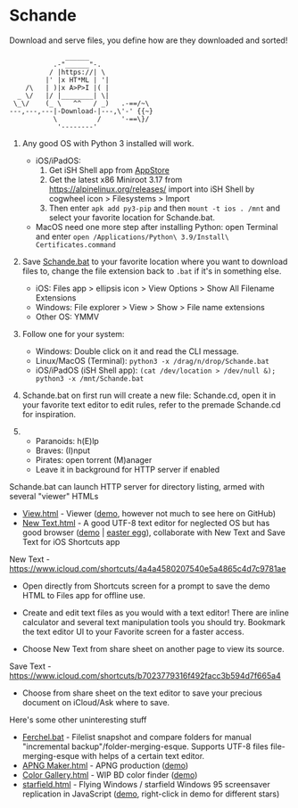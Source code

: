 # Schande

Download and serve files, you define how are they downloaded and sorted!

```
              ______
           .-"______"-.
          / |https://| \
         |' |x HT*ML | '|
    /\   | )|x A>P>I |( |
  _ \/   |/ |________| \|
 \_\/    (_ \   ^^   / _)   .-==/~\
---,---,---|-Download-|---,\'-' {{~}
           \          /     '-==\}/
            '--------'
```

1. Any good OS with Python 3 installed will work.
    - iOS/iPadOS:
       1. Get iSH Shell app from [AppStore](https://apps.apple.com/us/app/ish-shell/id1436902243)
       2. Get the latest x86 Miniroot 3.17 from https://alpinelinux.org/releases/ import into iSH Shell by cogwheel icon > Filesystems > Import 
       3. Then enter `apk add py3-pip` and then `mount -t ios . /mnt` and select your favorite location for Schande.bat.
    - MacOS need one more step after installing Python: open Terminal and enter `open /Applications/Python\ 3.9/Install\ Certificates.command`

2. Save <a href="https://github.com/Rukario/Schande/raw/main/Schande.bat">Schande.bat</a> to your favorite location where you want to download files to, change the file extension back to `.bat` if it's in something else.
    - iOS: Files app > ellipsis icon > View Options > Show All Filename Extensions
    - Windows: File explorer > View > Show > File name extensions
    - Other OS: YMMV

3. Follow one for your system:
    - Windows: Double click on it and read the CLI message.
    - Linux/MacOS (Terminal): `python3 -x /drag/n/drop/Schande.bat`
    - iOS/iPadOS (iSH Shell app): `(cat /dev/location > /dev/null &); python3 -x /mnt/Schande.bat`

4. Schande.bat on first run will create a new file: Schande.cd, open it in your favorite text editor to edit rules, refer to the premade Schande.cd for inspiration.

5.
    - Paranoids: h(E)lp
    - Braves: (I)nput
    - Pirates: open torrent (M)anager
    - Leave it in background for HTTP server if enabled

Schande.bat can launch HTTP server for directory listing, armed with several "viewer" HTMLs
  - <a href="https://github.com/Rukario/Schande/raw/main/View.html">View.html</a> - Viewer (<a href="https://rukario.github.io/Schande/View.html">demo</a>, however not much to see here on GitHub)
  - <a href="https://github.com/Rukario/Schande/raw/main/New%20Text.html">New Text.html</a> - A good UTF-8 text editor for neglected OS but has good browser (<a href="https://rukario.github.io/Schande/New%20Text.html">demo</a> | <a href="https://rukario.github.io/Schande/New%20Text.html?🦦">easter egg</a>), collaborate with New Text and Save Text for iOS Shortcuts app

New Text - https://www.icloud.com/shortcuts/4a4a4580207540e5a4865c4d7c9781ae

- Open directly from Shortcuts screen for a prompt to save the demo HTML to Files app for offline use.

- Create and edit text files as you would with a text editor! There are inline calculator and several text manipulation tools you should try. Bookmark the text editor UI to your Favorite screen for a faster access.

- Choose New Text from share sheet on another page to view its source.

Save Text - https://www.icloud.com/shortcuts/b7023779316f492facc3b594d7f665a4

- Choose from share sheet on the text editor to save your precious document on iCloud/Ask where to save.

Here's some other uninteresting stuff

  - <a href="https://github.com/Rukario/Schande/raw/main/Uninteresting%20stuff/Ferchel.bat">Ferchel.bat</a> - Filelist snapshot and compare folders for manual "incremental backup"/folder-merging-esque. Supports UTF-8 files file-merging-esque with helps of a certain text editor.
  - <a href="https://github.com/Rukario/Schande/raw/main/Uninteresting%20stuff/APNG%20Maker.html">APNG Maker.html</a> - APNG production (<a href="https://rukario.github.io/Schande/Uninteresting%20stuff/APNG%20Maker.html">demo</a>)
  - <a href="https://github.com/Rukario/Schande/raw/main/Uninteresting%20stuff/Color%20Gallery.html">Color Gallery.html</a> - WIP BD color finder (<a href="https://rukario.github.io/Schande/Uninteresting%20stuff/Color%20Gallery.html">demo</a>)
  - <a href="https://github.com/Rukario/Schande/raw/main/Uninteresting%20stuff/starfield.html">starfield.html</a> - Flying Windows / starfield Windows 95 screensaver replication in JavaScript (<a href="https://rukario.github.io/Schande/Uninteresting%20stuff/starfield.html">demo</a>, right-click in demo for different stars)
